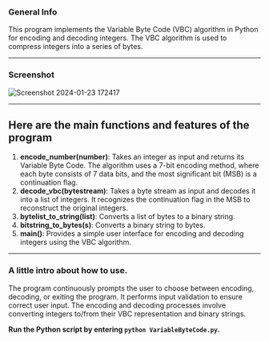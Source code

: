 ### General Info
This program implements the Variable Byte Code (VBC) algorithm in Python for encoding and decoding
integers. The VBC algorithm is used to compress integers into a series of bytes.
***
### Screenshot
![Screenshot 2024-01-23 172417](https://github.com/pansk-p/Variable-byte-VB-encoding-/assets/139992839/c4d1f1df-9677-4829-884f-a4b0e1881a40)

***
## Here are the main functions and features of the program
1. **encode_number(number)**: Takes an integer as input and returns its Variable Byte
Code. The algorithm uses a 7-bit encoding method, where each byte consists of 7 data
bits, and the most significant bit (MSB) is a continuation flag.
2. **decode_vbc(bytestream)**: Takes a byte stream as input and decodes it into a list of
integers. It recognizes the continuation flag in the MSB to reconstruct the original
integers.
3. **bytelist_to_string(list)**: Converts a list of bytes to a binary string.
4. **bitstring_to_bytes(s)**: Converts a binary string to bytes.
5. **main()**: Provides a simple user interface for encoding and decoding integers using the
VBC algorithm.
***
### A little intro about how to use. 

The program continuously prompts the user to choose between encoding, decoding, or exiting
the program. It performs input validation to ensure correct user input. The encoding and
decoding processes involve converting integers to/from their VBC representation and binary
strings.

**Run the Python script by entering ```python VariableByteCode.py```.**
